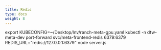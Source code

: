 ```yaml
---
title: Redis
type: docs
weight: 8
---
```


export KUBECONFIG=~/Desktop/Inv/ranch-meta-gpu.yaml
kubectl -n dtw-meta-dev port-forward svc/meta-frontend-redis 6379:6379
REDIS_URL="redis://127.0.0.1:6379" node server.js 
